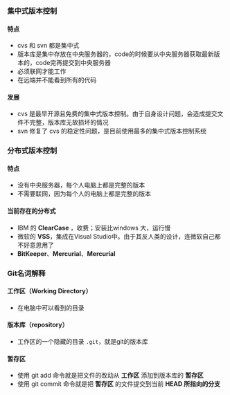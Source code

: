 ### 集中式版本控制

#### 特点
- cvs 和 svn 都是集中式
- 版本库是集中存放在中央服务器的，code的时候要从中央服务器获取最新版本的，code完再提交到中央服务器
- 必须联网才能工作
- 在远端并不能看到所有的代码

#### 发展

- cvs 是最早开源且免费的集中式版本控制。由于自身设计问题，会造成提交文件不完整，版本库无故损坏的情况
-  svn 修复了 cvs 的稳定性问题，是目前使用最多的集中式版本控制系统

### 分布式版本控制

#### 特点

- 没有中央服务器，每个人电脑上都是完整的版本
- 不需要联网，因为每个人的电脑上都是完整的版本


#### 当前存在的分布式

- IBM 的 **ClearCase** ，收费；安装比windows 大，运行慢
- 微软的 **VSS**，集成在Visual Studio中。由于其反人类的设计，连微软自己都不好意思用了
- **BitKeeper**、**Mercurial**、**Mercurial**

### Git名词解释

#### 工作区（Working Directory）

- 在电脑中可以看到的目录

#### 版本库（repository）

- 工作区的一个隐藏的目录 `.git`，就是git的版本库

#### 暂存区

- 使用 git add 命令就是把文件的改动从 **工作区** 添加到版本库的 **暂存区**
- 使用 git commit 命令就是把 **暂存区** 的文件提交到当前 **HEAD 所指向的分支**
